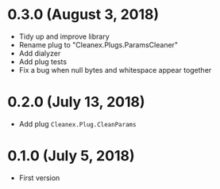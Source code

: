 0.3.0 (August 3, 2018)
======================

* Tidy up and improve library
* Rename plug to "Cleanex.Plugs.ParamsCleaner"
* Add dialyzer
* Add plug tests
* Fix a bug when null bytes and whitespace appear together


0.2.0 (July 13, 2018)
=====================

* Add plug `Cleanex.Plug.CleanParams`


0.1.0 (July 5, 2018)
=====================

* First version